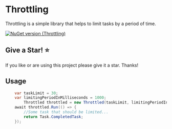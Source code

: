 # Throttling
Throttling is a simple library that helps to limit tasks by a period of time.

[![NuGet version (Throttling)](https://img.shields.io/nuget/v/Throttling.svg?style=flat-square)](https://www.nuget.org/packages/Throttling/)

## Give a Star! :star:
If you like or are using this project please give it a star. Thanks!

## Usage

```C#
	var taskLimit = 30;	
	var limitingPeriodInMilliseconds = 1000;
        Throttled throttled = new Throttled(taskLimit, limitingPeriodInMilliseconds);
	await throttled.Run(() => {
		//Some task that should be limited...
		return Task.CompletedTask;		
	});
```
